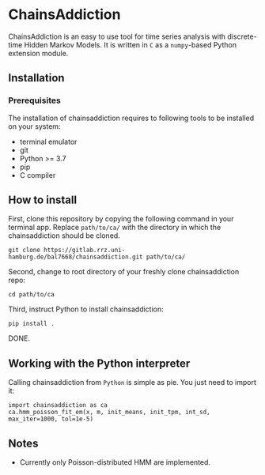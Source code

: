 # ChainsAddiction

ChainsAddiction is an easy to use  tool for time series analysis with
discrete-time Hidden Markov Models. It is written in `C` as a  `numpy`-based
Python extension module.


## Installation
### Prerequisites
The installation of chainsaddiction requires to following tools to be installed
on your system:
- terminal emulator
- git
- Python >= 3.7
- pip
- C compiler


## How to install
First, clone this repository by copying the following command in your terminal app.
Replace `path/to/ca/` with the directory in which the chainsaddiction should be cloned.

    git clone https://gitlab.rrz.uni-hamburg.de/bal7668/chainsaddiction.git path/to/ca/

Second, change to root directory of your freshly clone chainsaddiction repo:

    cd path/to/ca

Third, instruct Python to install chainsaddiction:

    pip install .

DONE.


## Working with the Python interpreter
Calling chainsaddiction from `Python` is simple as pie. You just need to import
it:

    import chainsaddiction as ca
    ca.hmm_poisson_fit_em(x, m, init_means, init_tpm, int_sd, max_iter=1000, tol=1e-5)

## Notes
- Currently only Poisson-distributed HMM are implemented.
